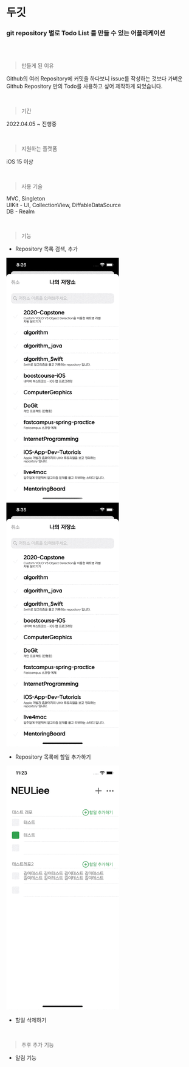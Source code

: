 # 두깃

### git repository 별로 Todo List 를 만들 수 있는 어플리케이션

<br><br>

> 만들게 된  이유

Github의 여러 Repository에 커밋을 하다보니 issue를 작성하는 것보다
가벼운 Github Repository 만의 Todo를 사용하고 싶어 제작하게 되었습니다.

<br>

> 기간

2022.04.05 ~ 진행중

<br>

> 지원하는 플랫폼

iOS 15 이상

<br>

> 사용 기술

MVC, Singleton  
UIKit - UI, CollectionView, DiffableDataSource  
DB - Realm

<br>

> 기능

- Repository 목록 검색, 추가  

<img src="./img/search.gif">
<br>
<img src="./img/check.gif">

<br>

- Repository 목록에 할일 추가하기

<img src="./img/addTodo.gif">

<br>

- 할일 삭제하기

<br>

> 추후 추가 기능

- 알림 기능